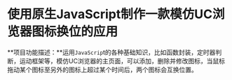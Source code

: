# 使用原生JavaScript制作一款模仿UC浏览器图标换位的应用
**项目功能描述：**运用`JavaScrip`t的各种基础知识，比如函数封装，定时器判断，运动框架等，模仿UC浏览器的主页面，可以添加，删除并修改图标，当鼠标拖动某个图标至另外的图标上超过某个时间后，两个图标会互换位置。
